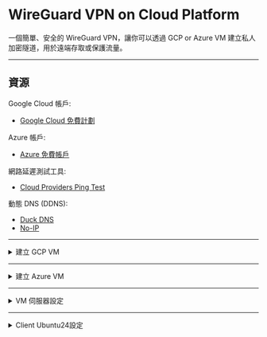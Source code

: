 # WireGuard VPN on Cloud Platform

一個簡單、安全的 WireGuard VPN，讓你可以透過 GCP or Azure VM 建立私人加密隧道，用於遠端存取或保護流量。

---

## 資源

Google Cloud 帳戶:
- [Google Cloud 免費計劃](https://cloud.google.com/free/docs/free-cloud-features?hl=zh-tw#compute)

Azure 帳戶:
- [Azure 免費帳戶](https://azure.microsoft.com/zh-tw/pricing/purchase-options/azure-account?icid=azurefreeaccount#freeservices)

網路延遲測試工具:
- [Cloud Providers Ping Test](https://cloudpingtest.com/)

動態 DNS (DDNS):
- [Duck DNS](https://www.duckdns.org/)
- [No-IP](https://www.noip.com/)

---

<details>
<summary>建立 GCP VM</summary>

1. 登入 Google Cloud Console 並建立一個新的Project
2. 啟用 Compute Engine API
3. 導覽至 Compute Engine > VM 執行個體，並建立一台新的虛擬機

| Instance Setting | 設定值 |
|------|--------|
| 名稱 | `gcp-wireguard-server` |
| 區域 | `us-west1` 或你想部署的地方 |
| 機型 | `e2-micro` 或你想部署的類型 |

| OS & Storage Setting | 設定值 |
|------|--------|
| Disk | `標準永久磁碟` |
| Size | `30GB` |
| Image | `Ubuntu 24.04 LTS` |

| Network Setting | 設定值 |
|------|--------|
| 允許 HTTP 流量 |☑️ |
| 允許 HTTPS 流量 | ☑️ |
| IP 轉送 | ☑️ |
| 網路標記 | 加入新tag `wireguard-server` |

4. 完成所有設定後，點擊 `Create`

## 設定 GCP 防火牆規則

1. 在 GCP Console 搜尋欄輸入firewall > 建立防火牆規則

### 允許 WireGuard 連線進入 (Ingress)

| 欄位 | 設定值 |
|------|--------|
| 名稱 | `allow-wireguard-ingress` |
| 方向 | Ingress |
| 目標 | 指定 VM 標籤 `wireguard-server` |
| 來源 IP | `0.0.0.0/0` 或你的固定 IP |
| 協定/埠 | `UDP:51820` |
| 動作 | Allow |

2. 完成所有設定後，點擊 `Create`

3. 之後在VM頁面按 `SSH` 使用瀏覽器進入GCP VM

</details>

---

<details>
<summary>建立 Azure VM</summary>

1. 登入 Azure Portal 並建立一個新的Resource Group
2. 在 Azure Portal 搜尋「虛擬機器」並點擊「建立」
3. 導覽至 Compute Engine > VM 執行個體，並建立一台新的虛擬機

| Basic | 設定值 |
|------|--------|
| Virtual machine name | `azure-wireguard-server` |
| 區域 | `(US) West US` 或你想部署的地方 |
| 機型 | `e2-micro` 或你想部署的類型 |
| Security type | `標準` |
| Image | `Ubuntu Server 24 LTS Gen2` |
| VM architecture  | `x64` |
| Size | `Standard_B2ats_v2` |
| Authentication type | `SSH public key` |

| Networking | 設定值 |
|------|--------|
| New Public IP Name | `azure-wireguard-ip` |
| Routing preference | `Microsoft network` |
| NIC network security group | `Advanced` |

| Add New Inbound Security Rule for NSG | 設定值 |
|------|--------|
| Source | `Any` |
| Source port ranges | `*` |
| Destination | `*` |
| Service | `Custom` |
| Destination port ranges | `51820` |
| Protocol | `UDP` |
| Action | `Allow` |
| Priority | `1010` |
| Name | `AllowWireGuardInbound` |

4. 完成所有設定後，點擊 `Create`

5. SSH to 你的Azure VM

找到 azure-wireguard-server VM 頁面 > Connect > More ways to connect > Connect via Azure CLI > Check access > Connect

</details>

---

<details>
<summary>VM 伺服器設定</summary>

### 安裝 WireGuard

`sudo apt update -y && sudo apt install wireguard -y`

### 啟用 IP Forwarding

`sudo nano /etc/sysctl.conf`

**取消註解**

找到`#net.ipv4.ip_forward=1`, 修改成`net.ipv4.ip_forward=1`

儲存檔案後，執行以下指令立即套用設定：

`sudo sysctl -p`

### 產生 WireGuard 密鑰

```
mkdir wg_server wg_client
umask 077

wg genkey | tee wg_server/server_privatekey | wg pubkey > wg_server/server_publickey
wg genkey | tee wg_client/client_privatekey | wg pubkey > wg_client/client_publickey

SERVER_PRIVATE_KEY=$(cat wg_server/server_privatekey)
SERVER_PUBLIC_KEY=$(cat wg_server/server_publickey)
CLIENT_PRIVATE_KEY=$(cat wg_client/client_privatekey)
CLIENT_PUBLIC_KEY=$(cat wg_client/client_publickey)
SERVER_IP=$(curl ip.me)
```

**產生WireGuard Server設定檔**

GCP VM 通常使用 ens4 網路介面, 可以 運行 `ip a` command 進一步確認

GCP VM:

```
echo "
[Interface]
# Your Server Private Key
PrivateKey = $SERVER_PRIVATE_KEY
MTU = 1460
Address = 10.0.0.1/24
ListenPort = 51820
SaveConfig = true
PostUp = iptables -A FORWARD -i wg0 -j ACCEPT; iptables -t nat -A POSTROUTING -o ens4 -j MASQUERADE; ip6tables -A FORWARD -i wg0 -j ACCEPT; ip6tables -t nat -A POSTROUTING -o ens4 -j MASQUERADE
PostDown = iptables -D FORWARD -i wg0 -j ACCEPT; iptables -t nat -D POSTROUTING -o ens4 -j MASQUERADE; ip6tables -D FORWARD -i wg0 -j ACCEPT; ip6tables -t nat -D POSTROUTING -o ens4 -j MASQUERADE

# --- Client Peer ---
[Peer]
# Your Client Public Key
PublicKey = $CLIENT_PUBLIC_KEY
AllowedIPs = 10.0.0.11/32
"  | sudo tee /etc/wireguard/wg0.conf > /dev/null
```

---

Azure VM 通常使用 eth0 網路介面, 可以 運行 `ip a` command 進一步確認

Azure VM:

```
echo "
[Interface]
# Your Server Private Key
PrivateKey = $SERVER_PRIVATE_KEY
MTU = 1460
Address = 10.0.0.1/24
ListenPort = 51820
SaveConfig = true
PostUp = iptables -A FORWARD -i wg0 -j ACCEPT; iptables -t nat -A POSTROUTING -o eth0 -j MASQUERADE; ip6tables -A FORWARD -i wg0 -j ACCEPT; ip6tables -t nat -A POSTROUTING -o eth0 -j MASQUERADE
PostDown = iptables -D FORWARD -i wg0 -j ACCEPT; iptables -t nat -D POSTROUTING -o eth0 -j MASQUERADE; ip6tables -D FORWARD -i wg0 -j ACCEPT; ip6tables -t nat -D POSTROUTING -o eth0 -j MASQUERADE

# --- Client Peer ---
[Peer]
# Your Client Public Key
PublicKey = $CLIENT_PUBLIC_KEY
AllowedIPs = 10.0.0.11/32
"  | sudo tee /etc/wireguard/wg0.conf > /dev/null
```

**啟動 WireGuard**

`sudo wg-quick up wg0`

**開機自動啟動 WireGuard**

`sudo systemctl enable wg-quick@wg0`

**在VM Server輸入以下內容後, 會輸出新的output自動完成 [Interface] 及 [Peer]的資料**

```
echo "
[Interface]
# Your Client Private Key
PrivateKey = $CLIENT_PRIVATE_KEY
MTU = 1460
Address = 10.0.0.11/24
DNS = 1.1.1.1, 1.0.0.1
SaveConfig = true

# --- Server Peer ---
[Peer]
# Your Server Public Key
PublicKey = $SERVER_PUBLIC_KEY
# Your Server IP or DDNS
Endpoint = $SERVER_IP:51820
AllowedIPs = 0.0.0.0/0
PersistentKeepalive = 25
"
```

**複製新的輸出內容, 貼上在你的Client PC /etc/wireguard/wg0.conf 當中**

</details>

---

<details>
<summary>Client Ubuntu24設定</summary>

### 安裝 WireGuard

`sudo apt update && sudo apt install wireguard -y`

### 設定 WireGuard (Client:wg0.conf)

`sudo nano /etc/wireguard/wg0.conf`

把從 VM Server 複製的內容貼上

**啟動 WireGuard**

`sudo wg-quick up wg0`

**關閉 WireGuard**

`sudo wg-quick down wg0`

**Reboot the WireGuard:**

`sudo wg-quick down wg0 && sudo wg-quick up wg0`

**(可選) 設定開機自動啟動**

`sudo systemctl enable wg-quick@wg0`

</details>
